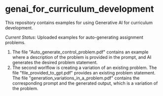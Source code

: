 # genai_for_curriculum_development

This repository contains examples for using Generative AI for curriculum development. 

*Current Status:* Uploaded examples for auto-generating assignment problems. 
1. The file "Auto_generate_control_problem.pdf" contains an example where a description of the problem is provided in the prompt, and AI generates the desired problem statement.
2. The second worlflow is creating a variation of an existing problem. The file "file_provided_to_gpt.pdf" provides an existing problem statement. The file "generation_variations_in_a_problem.pdf" contains the corresponding prompt and the generated output, which is a variation of the problem. 
